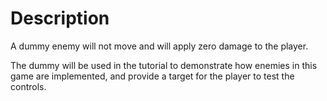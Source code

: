 # Description
A dummy enemy will not move and will apply zero damage to the player. 

The dummy will be used in the tutorial to demonstrate how enemies in this game are implemented, and provide a target for the player to test the controls.